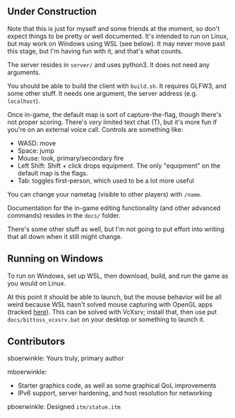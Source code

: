 
## Under Construction

Note that this is just for myself and some friends at the moment, so don't expect things to be pretty or well documented. It's intended to run on Linux, but may work on Windows using WSL (see below). It may never move past this stage, but I'm having fun with it, and that's what counts.

The server resides in `server/` and uses python3. It does not need any arguments.

You should be able to build the client with `build.sh`. It requires GLFW3, and some other stuff. It needs one argument, the server address (e.g. `localhost`).

Once in-game, the default map is sort of capture-the-flag, though there's not proper scoring. There's _very_ limited text chat (T), but it's more fun if you're on an external voice call. Controls are something like:

- WASD: move
- Space: jump
- Mouse: look, primary/secondary fire
- Left Shift: Shift + click drops equipment. The only "equipment" on the default map is the flags.
- Tab: toggles first-person, which used to be a lot more useful

You can change your nametag (visible to other players) with `/name`.

Documentation for the in-game editing functionality (and other advanced commands) resides in the `docs/` folder.

There's some other stuff as well, but I'm not going to put effort into writing that all down when it still might change.

## Running on Windows

To run on Windows, set up WSL, then download, build, and run the game as you would on Linux.

At this point it should be able to launch, but the mouse behavior will be all weird because WSL hasn't solved mouse capturing with OpenGL apps (tracked [here](https://github.com/microsoft/wslg/issues/376)). This can be solved with VcXsrv; install that, then use put `docs/bittoss_vcxsrv.bat` on your desktop or something to launch it.

## Contributors

sboerwinkle: Yours truly, primary author

mboerwinkle:

- Starter graphics code, as well as some graphical QoL improvements
- IPv6 support, server hardening, and host resolution for networking

pboerwinkle: Designed `itm/statue.itm`
